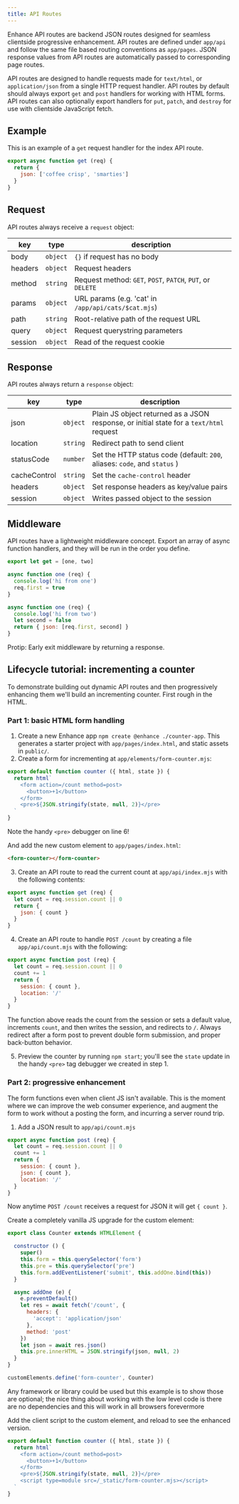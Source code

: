 ```yaml
---
title: API Routes
---
```


Enhance API routes are backend JSON routes designed for seamless clientside progressive enhancement. API routes are defined under `app/api` and follow the same file based routing conventions as `app/pages`. JSON response values from API routes are automatically passed to corresponding page routes.

API routes are designed to handle requests made for `text/html`, or `application/json` from a single HTTP request handler. API routes by default should always export `get` and `post` handlers for working with HTML forms. API routes can also optionally export handlers for `put`, `patch`, and `destroy` for use with clientside JavaScript fetch.

## Example

This is an example of a `get` request handler for the index API route.

<doc-code filename="api/index.mjs">

```javascript
export async function get (req) {
  return {
    json: ['coffee crisp', 'smarties']
  }
}
```
</doc-code>

## Request

API routes always receive a `request` object:

| key     | type     | description
|---------|----------|---
| body    | `object` | `{}` if request has no body
| headers | `object` | Request headers
| method  | `string` | Request method: `GET`, `POST`, `PATCH`, `PUT`, or `DELETE`
| params  | `object` | URL params (e.g. 'cat' in `/app/api/cats/$cat.mjs`)
| path    | `string` | Root-relative path of the request URL
| query   | `object` | Request querystring parameters
| session | `object` | Read of the request cookie

## Response

API routes always return a `response` object:

| key          | type     | description
|--------------|----------|---
| json         | `object` | Plain JS object returned as a JSON response, or initial state for a `text/html` request
| location     | `string` | Redirect path to send client
| statusCode   | `number` | Set the HTTP status code (default: `200`, aliases: `code`, and `status` )
| cacheControl | `string` | Set the `cache-control` header
| headers      | `object` | Set response headers as key/value pairs
| session      | `object` | Writes passed object to the session

## Middleware

API routes have a lightweight middleware concept. Export an array of async function handlers, and they will be run in the order you define. 

```javascript
export let get = [one, two]

async function one (req) {
  console.log('hi from one')
  req.first = true
}

async function one (req) {
  console.log('hi from two')
  let second = false
  return { json: [req.first, second] }
}
```

<doc-callout level="tip" mark="🎩">

Protip: Early exit middleware by returning a response.

</doc-callout>

## Lifecycle tutorial: incrementing a counter

To demonstrate building out dynamic API routes and then progressively enhancing them we'll build an incrementing counter. First rough in the HTML.

### Part 1: basic HTML form handling

1. Create a new Enhance app `npm create @enhance ./counter-app`. This generates a starter project with `app/pages/index.html`, and static assets in `public/`.
2. Create a form for incrementing at `app/elements/form-counter.mjs`:

<doc-code filename="app/elements/form-counter.mjs" numbered>

```javascript
export default function counter ({ html, state }) {
  return html`
    <form action=/count method=post>
      <button>+1</button>
    </form>
    <pre>${JSON.stringify(state, null, 2)}</pre>
  `
}
```
</doc-code>

<doc-callout level="tip" mark="🔎">

Note the handy `<pre>` debugger on line 6!

</doc-callout>

And add the new custom element to `app/pages/index.html`:

<doc-code filename="app/pages/index.html" numbered>

```html
<form-counter></form-counter>
```
</doc-code>

3. Create an API route to read the current count at `app/api/index.mjs` with the following contents:

<doc-code filename="app/api/index.mjs" numbered>

```javascript
export async function get (req) {
  let count = req.session.count || 0
  return {
    json: { count }
  }
}
```
</doc-code>

4. Create an API route to handle `POST /count` by creating a file `app/api/count.mjs` with the following:

<doc-code filename="app/api/count.mjs" numbered>

```javascript
export async function post (req) {
  let count = req.session.count || 0
  count += 1
  return {
    session: { count },
    location: '/'
  }
}
```
</doc-code>

The function above reads the count from the session or sets a default value, increments `count`, and then writes the session, and redirects to `/`. Always redirect after a form post to prevent double form submission, and proper back-button behavior.

5. Preview the counter by running `npm start`; you'll see the `state` update in the handy `<pre>` tag debugger we created in step 1.

### Part 2: progressive enhancement

The form functions even when client JS isn't available. This is the moment where we can improve the web consumer experience, and augment the form to work without a posting the form, and incurring a server round trip.

1. Add a JSON result to `app/api/count.mjs`

<doc-code highlight=6 filename="app/api/count.mjs" numbered>

```javascript
export async function post (req) {
  let count = req.session.count || 0
  count += 1
  return {
    session: { count },
    json: { count },
    location: '/'
  }
}
```
</doc-code>

Now anytime `POST /count` receives a request for JSON it will get `{ count }`.

Create a completely vanilla JS upgrade for the custom element:

<doc-code filename="public/form-count.mjs" numbered>

```javascript
export class Counter extends HTMLElement {

  constructor () {
    super()
    this.form = this.querySelector('form')
    this.pre = this.querySelector('pre')
    this.form.addEventListener('submit', this.addOne.bind(this))
  }

  async addOne (e) {
    e.preventDefault()
    let res = await fetch('/count', {
      headers: {
        'accept': 'application/json'
      },
      method: 'post'
    })
    let json = await res.json()
    this.pre.innerHTML = JSON.stringify(json, null, 2)
  }
}

customElements.define('form-counter', Counter)
```
</doc-code>

<doc-callout level="info" mark="🍦">

Any framework or library could be used but this example is to show those are optional; the nice thing about working with the low level code is there are no dependencies and this will work in all browsers forevermore

</doc-callout>

Add the client script to the custom element, and reload to see the enhanced version.

<doc-code highlight=7 filename="app/elements/form-counter.mjs" numbered>

```javascript
export default function counter ({ html, state }) {
  return html`
    <form action=/count method=post>
      <button>+1</button>
    </form>
    <pre>${JSON.stringify(state, null, 2)}</pre>
    <script type=module src=/_static/form-counter.mjs></script>
  `
}
```
</doc-code>
